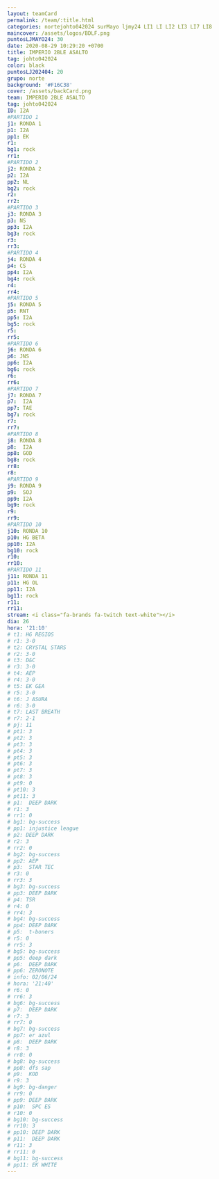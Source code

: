 ```yaml
---
layout: teamCard
permalink: /team/:title.html
categories: nortejohto042024 surMayo ljmy24 LI1 LI LI2 LI3 LI7 LI8
maincover: /assets/logos/BDLF.png
puntosLJMAYO24: 30
date: 2020-08-29 10:29:20 +0700
title: IMPERIO 2BLE ASALTO
tag: johto042024
color: black
puntosLJ202404: 20
grupo: norte
background: '#F16C38'
cover: /assets/backCard.png
team: IMPERIO 2BLE ASALTO
tag: johto042024
ID: I2A
#PARTIDO 1
j1: RONDA 1
p1: I2A
pp1: EK
r1: 
bg1: rock
rr1: 
#PARTIDO 2
j2: RONDA 2
p2: I2A
pp2: NL
bg2: rock
r2: 
rr2: 
#PARTIDO 3
j3: RONDA 3
p3: NS
pp3: I2A
bg3: rock
r3: 
rr3:
#PARTIDO 4
j4: RONDA 4
p4: CS
pp4: I2A
bg4: rock
r4: 
rr4:
#PARTIDO 5
j5: RONDA 5
p5: RNT
pp5: I2A
bg5: rock
r5: 
rr5:
#PARTIDO 6
j6: RONDA 6
p6: JNS
pp6: I2A
bg6: rock
r6: 
rr6:
#PARTIDO 7
j7: RONDA 7
p7:  I2A
pp7: TAE
bg7: rock
r7: 
rr7: 
#PARTIDO 8
j8: RONDA 8
p8:  I2A
pp8: GOD    
bg8: rock
rr8: 
r8: 
#PARTIDO 9
j9: RONDA 9
p9:  SOJ
pp9: I2A
bg9: rock
r9: 
rr9:  
#PARTIDO 10
j10: RONDA 10
p10: HG BETA
pp10: I2A
bg10: rock
r10: 
rr10:
#PARTIDO 11
j11: RONDA 11
p11: HG OL
pp11: I2A
bg11: rock
r11: 
rr11:
stream: <i class="fa-brands fa-twitch text-white"></i>
dia: 26
hora: '21:10'
# t1: HG REGIOS
# r1: 3-0
# t2: CRYSTAL STARS
# r2: 3-0
# t3: D&C
# r3: 3-0
# t4: AEP
# r4: 3-0
# t5: EK GEA
# r5: 3-0
# t6: J ASURA
# r6: 3-0
# t7: LAST BREATH
# r7: 2-1
# pj: 11
# pt1: 3
# pt2: 3
# pt3: 3
# pt4: 3
# pt5: 3
# pt6: 3
# pt7: 3
# pt8: 3
# pt9: 0
# pt10: 3
# pt11: 3
# p1:  DEEP DARK
# r1: 3
# rr1: 0
# bg1: bg-success
# pp1: injustice league
# p2: DEEP DARK
# r2: 3
# rr2: 0
# bg2: bg-success
# pp2: AEP
# p3:  STAR TEC
# r3: 0
# rr3: 3
# bg3: bg-success
# pp3: DEEP DARK
# p4: TSR
# r4: 0
# rr4: 3
# bg4: bg-success
# pp4: DEEP DARK
# p5:  t-boners
# r5: 0
# rr5: 3
# bg5: bg-success
# pp5: deep dark
# p6:  DEEP DARK
# pp6: ZERONOTE
# info: 02/06/24
# hora: '21:40'
# r6: 0
# rr6: 3
# bg6: bg-success
# p7:  DEEP DARK
# r7: 3
# rr7: 0
# bg7: bg-success
# pp7: er azul
# p8:  DEEP DARK
# r8: 3
# rr8: 0
# bg8: bg-success
# pp8: dfs sap
# p9:  KOD
# r9: 3
# bg9: bg-danger
# rr9: 0
# pp9: DEEP DARK
# p10:  SPC ES
# r10: 0
# bg10: bg-success
# rr10: 3
# pp10: DEEP DARK
# p11:  DEEP DARK
# r11: 3
# rr11: 0
# bg11: bg-success
# pp11: EK WHITE
---
```



